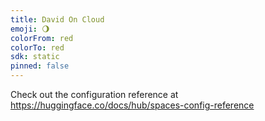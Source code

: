 ```yaml
---
title: David On Cloud
emoji: 🌖
colorFrom: red
colorTo: red
sdk: static
pinned: false
---
```


Check out the configuration reference at https://huggingface.co/docs/hub/spaces-config-reference

